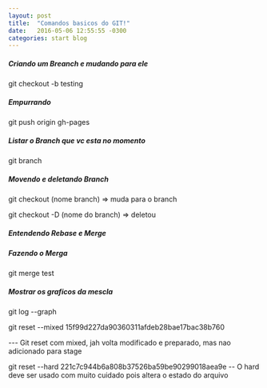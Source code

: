 ```yaml
---
layout: post
title:  "Comandos basicos do GIT!"
date:   2016-05-06 12:55:55 -0300
categories: start blog
---
```


##### Criando um Breanch e mudando para ele
git checkout -b testing

##### Empurrando
git push origin gh-pages

##### Listar o Branch que vc esta no momento
git branch

##### Movendo e deletando Branch
git checkout (nome branch) => muda para o branch

git checkout -D (nome do branch) => deletou

##### Entendendo Rebase e Merge

##### Fazendo o Merga
git merge test


##### Mostrar os graficos da mescla
 git log --graph







git reset --mixed 15f99d227da90360311afdeb28bae17bac38b760

--- Git reset com mixed, jah volta modificado e preparado, mas nao adicionado para stage

git reset --hard 221c7c944b6a808b37526ba59be90299018aea9e
-- O hard deve ser usado com muito cuidado pois altera o estado do arquivo


